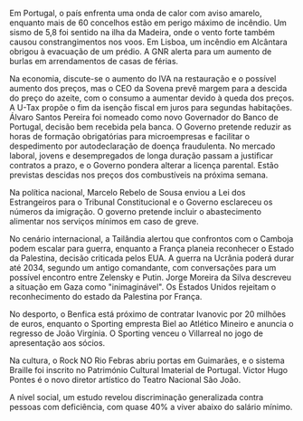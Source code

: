 Em Portugal, o país enfrenta uma onda de calor com aviso amarelo, enquanto mais de 60 concelhos estão em perigo máximo de incêndio. Um sismo de 5,8 foi sentido na ilha da Madeira, onde o vento forte também causou constrangimentos nos voos. Em Lisboa, um incêndio em Alcântara obrigou à evacuação de um prédio. A GNR alerta para um aumento de burlas em arrendamentos de casas de férias.

Na economia, discute-se o aumento do IVA na restauração e o possível aumento dos preços, mas o CEO da Sovena prevê margem para a descida do preço do azeite, com o consumo a aumentar devido à queda dos preços. A U-Tax propõe o fim da isenção fiscal em juros para segundas habitações. Álvaro Santos Pereira foi nomeado como novo Governador do Banco de Portugal, decisão bem recebida pela banca. O Governo pretende reduzir as horas de formação obrigatórias para microempresas e facilitar o despedimento por autodeclaração de doença fraudulenta. No mercado laboral, jovens e desempregados de longa duração passam a justificar contratos a prazo, e o Governo pondera alterar a licença parental. Estão previstas descidas nos preços dos combustíveis na próxima semana.

Na política nacional, Marcelo Rebelo de Sousa enviou a Lei dos Estrangeiros para o Tribunal Constitucional e o Governo esclareceu os números da imigração. O governo pretende incluir o abastecimento alimentar nos serviços mínimos em caso de greve.

No cenário internacional, a Tailândia alertou que confrontos com o Camboja podem escalar para guerra, enquanto a França planeia reconhecer o Estado da Palestina, decisão criticada pelos EUA. A guerra na Ucrânia poderá durar até 2034, segundo um antigo comandante, com conversações para um possível encontro entre Zelensky e Putin. Jorge Moreira da Silva descreveu a situação em Gaza como "inimaginável". Os Estados Unidos rejeitam o reconhecimento do estado da Palestina por França.

No desporto, o Benfica está próximo de contratar Ivanovic por 20 milhões de euros, enquanto o Sporting empresta Biel ao Atlético Mineiro e anuncia o regresso de João Virgínia. O Sporting venceu o Villarreal no jogo de apresentação aos sócios.

Na cultura, o Rock NO Rio Febras abriu portas em Guimarães, e o sistema Braille foi inscrito no Património Cultural Imaterial de Portugal. Victor Hugo Pontes é o novo diretor artístico do Teatro Nacional São João.

A nível social, um estudo revelou discriminação generalizada contra pessoas com deficiência, com quase 40% a viver abaixo do salário mínimo.
